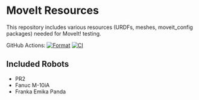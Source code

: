 MoveIt Resources
================

This repository includes various resources (URDFs, meshes, moveit_config packages) needed for MoveIt! testing.

GitHub Actions: [![Format](https://github.com/ros-planning/moveit_resources/actions/workflows/format.yaml/badge.svg?branch=master)](https://github.com/ros-planning/moveit_resources/actions/workflows/format.yaml?branch=master) [![CI](https://github.com/ros-planning/moveit_resources/actions/workflows/ci.yaml/badge.svg?branch=master)](https://github.com/ros-planning/moveit_resources/actions/workflows/ci.yaml?branch=master)

## Included Robots

- PR2
- Fanuc M-10iA
- Franka Emika Panda
